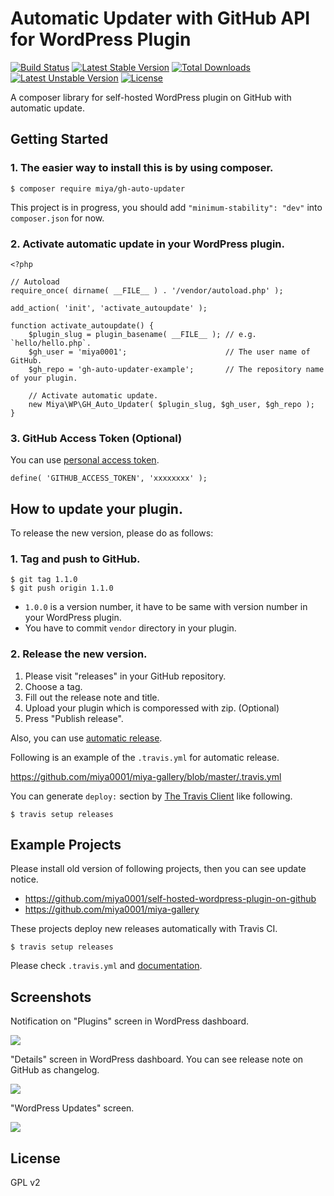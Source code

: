 # Automatic Updater with GitHub API for WordPress Plugin

[![Build Status](https://travis-ci.org/miya0001/gh-auto-updater.svg?branch=master)](https://travis-ci.org/miya0001/gh-auto-updater)
[![Latest Stable Version](https://poser.pugx.org/miya/gh-auto-updater/v/stable)](https://packagist.org/packages/miya/gh-auto-updater)
[![Total Downloads](https://poser.pugx.org/miya/gh-auto-updater/downloads)](https://packagist.org/packages/miya/gh-auto-updater)
[![Latest Unstable Version](https://poser.pugx.org/miya/gh-auto-updater/v/unstable)](https://packagist.org/packages/miya/gh-auto-updater)
[![License](https://poser.pugx.org/miya/gh-auto-updater/license)](https://packagist.org/packages/miya/gh-auto-updater)

A composer library for self-hosted WordPress plugin on GitHub with automatic update.

## Getting Started

### 1. The easier way to install this is by using composer.

```
$ composer require miya/gh-auto-updater
```

This project is in progress, you should add `"minimum-stability": "dev"` into `composer.json` for now.

### 2. Activate automatic update in your WordPress plugin.

```
<?php

// Autoload
require_once( dirname( __FILE__ ) . '/vendor/autoload.php' );

add_action( 'init', 'activate_autoupdate' );

function activate_autoupdate() {
	$plugin_slug = plugin_basename( __FILE__ ); // e.g. `hello/hello.php`.
	$gh_user = 'miya0001';                      // The user name of GitHub.
	$gh_repo = 'gh-auto-updater-example';       // The repository name of your plugin.

	// Activate automatic update.
	new Miya\WP\GH_Auto_Updater( $plugin_slug, $gh_user, $gh_repo );
}
```

### 3. GitHub Access Token (Optional)

You can use [personal access token](https://github.com/settings/tokens).

```
define( 'GITHUB_ACCESS_TOKEN', 'xxxxxxxx' );
```

## How to update your plugin.

To release the new version, please do as follows:

### 1. Tag and push to GitHub.

```
$ git tag 1.1.0
$ git push origin 1.1.0
```

* `1.0.0` is a version number, it have to be same with version number in your WordPress plugin.
* You have to commit `vendor` directory in your plugin.

### 2. Release the new version.

1. Please visit "releases" in your GitHub repository.
2. Choose a tag.
3. Fill out the release note and title.
4. Upload your plugin which is comporessed with zip. (Optional)
5. Press "Publish release".

Also, you can use [automatic release](https://docs.travis-ci.com/user/deployment/releases/).

Following is an example of the `.travis.yml` for automatic release.

https://github.com/miya0001/miya-gallery/blob/master/.travis.yml

You can generate `deploy:` section by [The Travis Client](https://github.com/travis-ci/travis.rb) like following.

```
$ travis setup releases
```

## Example Projects

Please install old version of following projects, then you can see update notice.

* https://github.com/miya0001/self-hosted-wordpress-plugin-on-github
* https://github.com/miya0001/miya-gallery

These projects deploy new releases automatically with Travis CI.

```
$ travis setup releases
```

Please check `.travis.yml` and [documentation](https://docs.travis-ci.com/user/deployment/releases/).

## Screenshots

Notification on "Plugins" screen in WordPress dashboard.

![](https://www.evernote.com/l/ABWSJIw142RMkpfNrYPVpqlRYGSwTvX4QDAB/image.png)

"Details" screen in WordPress dashboard. You can see release note on GitHub as changelog.

![](https://www.evernote.com/l/ABVxHaSGVRJJR7mi0ooGSXc-v-DPIPLcyJIB/image.png)

"WordPress Updates" screen.

![](https://www.evernote.com/l/ABV7s-EVtNJOF5JDVxi-rkwShYRtGhs2wlgB/image.png)

## License

GPL v2
